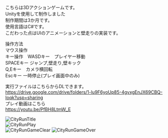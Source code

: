 
こちらは3Dアクションゲームです。  
Unityを使用して制作しました  
制作期間は3か月です。  
使用言語はC#です。  
こだわった点はUIのアニメーションと壁走りの実装です。  
  
操作方法  
マウス操作  
キー操作　WASDキー　プレイヤー移動  
          SPACEキー ジャンプ,壁走り,壁キック  
          Q,Eキー　カメラ横回転  
          Escキー 一時停止(プレイ画面中のみ)  
            
実行ファイルはこちらからDLできます。  
https://drive.google.com/drive/folders/1-lu9F6yoUp85-4gvxgEnJX69CBQ-Ioqk?usp=sharing  
プレイ動画はこちら  
https://youtu.be/PfBH8LtmW_E  
  
  ![CityRunTitle](https://user-images.githubusercontent.com/71370181/111796425-82616a80-890b-11eb-9329-775651244ef0.png)  
  ![CityRunPlay](https://user-images.githubusercontent.com/71370181/111796446-87beb500-890b-11eb-82df-04e3f2ed65f0.png)  
![CityRunGameClear](https://user-images.githubusercontent.com/71370181/111800672-88594a80-890f-11eb-82d6-7a2fc0a7c3ac.png)
![CityRunGameOver](https://user-images.githubusercontent.com/71370181/111800685-8b543b00-890f-11eb-898b-0b3cd6b28153.png)

